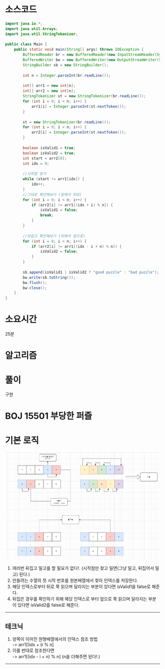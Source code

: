 # 소스코드

```Java
import java.io.*;
import java.util.Arrays;
import java.util.StringTokenizer;

public class Main {
    public static void main(String[] args) throws IOException {
        BufferedReader br = new BufferedReader(new InputStreamReader(System.in));
        BufferedWriter bw = new BufferedWriter(new OutputStreamWriter(System.out));
        StringBuilder sb = new StringBuilder();

        int n = Integer.parseInt(br.readLine());

        int[] arr1 = new int[n];
        int[] arr2 = new int[n];
        StringTokenizer st = new StringTokenizer(br.readLine());
        for (int i = 0; i < n; i++) {
            arr1[i] = Integer.parseInt(st.nextToken());
        }

        st = new StringTokenizer(br.readLine());
        for (int i = 0; i < n; i++) {
            arr2[i] = Integer.parseInt(st.nextToken());
        }

        boolean isValid1 = true;
        boolean isValid2 = true;
        int start = arr2[0];
        int idx = 0;

        //시작점 찾기
        while (start != arr1[idx]) {
            idx++;
        }
        //그대로 확인해보기 (앞에서 뒤로)
        for (int i = 0; i < n; i++) {
            if (arr2[i] != arr1[(idx + i) % n]) {
                isValid1 = false;
                break;
            }
        }

        //뒤집고 확인해보기 (뒤에서 앞으로)
        for (int i = 0; i < n; i++) {
            if (arr2[i] != arr1[(idx - i + n) % n]) {
                isValid2 = false;
            }
        }

        sb.append(isValid1 | isValid2 ? "good puzzle" : "bad puzzle");
        bw.write(sb.toString());
        bw.flush();
        bw.close();
    }
}
```

# 소요시간

25분

# 알고리즘

# 풀이

구현

# BOJ 15501 부당한 퍼즐

# 기본 로직

![poster](./BOJ_15501_부당한퍼즐.png)

1. 여러번 뒤집고 밀고를 할 필요가 없다!. (시작점만 찾고 밀면(그냥 밀고, 뒤집어서 밀고) 된다.)
2. 만들려는 수열의 첫 시작 번호를 원본배열에서 찾아 인덱스를 저장한다.
3. 해당 인덱스로부터 뒤로 쭉 읽으며 달라지는 부분이 있다면 isValid1을 false로 해준다.
4. 뒤집은 경우를 확인하기 위해 해당 인덱스로 부터 앞으로 쭉 읽으며 달라지는 부분이 있다면 isValid2를 false로 해준다.

---

## 테크닉

1. 양쪽이 이어진 원형배열에서의 인덱스 참조 방법  
   -> arr1[(idx + i) % n]
2. 이를 반대로 참조한다면  
   -> arr1[(idx - i + n) % n] (n을 더해주면 된다!.)

---
